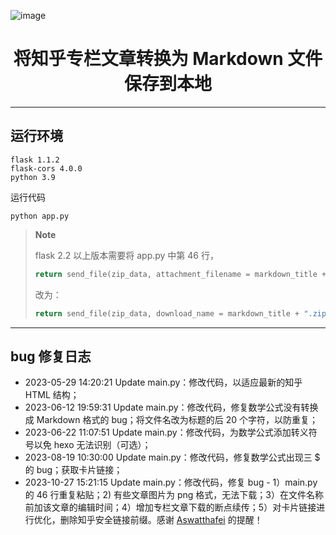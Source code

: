 ![image](https://github.com/chenluda/zhihu-download/assets/45784833/5a5c27fb-4419-43fd-9ab9-69bdbe6667fe)

# <div align=center> 将知乎专栏文章转换为 Markdown 文件保存到本地 </div>

---

## 运行环境

```
flask 1.1.2
flask-cors 4.0.0
python 3.9
```
运行代码
```
python app.py
```
> **Note**
>
> flask 2.2 以上版本需要将 app.py 中第 46 行，
> ``` python
> return send_file(zip_data, attachment_filename = markdown_title + ".zip", as_attachment=True)
> ```
> 改为：
> ``` python
> return send_file(zip_data, download_name = markdown_title + ".zip", as_attachment=True)
> ```








---

## bug 修复日志

* 2023-05-29 14:20:21 Update main.py：修改代码，以适应最新的知乎 HTML 结构；
* 2023-06-12 19:59:31 Update main.py：修改代码，修复数学公式没有转换成 Markdown 格式的 bug；将文件名改为标题的后 20 个字符，以防重复；
* 2023-06-22 11:07:51 Update main.py：修改代码，为数学公式添加转义符号以免 hexo 无法识别（可选）；
* 2023-08-19 10:30:00 Update main.py：修改代码，修复数学公式出现三 $ 的 bug；获取卡片链接；
* 2023-10-27 15:21:15 Update main.py：修改代码，修复 bug - 1）main.py 的 46 行重复粘贴；2) 有些文章图片为 png 格式，无法下载；3）在文件名称前加该文章的编辑时间；4）增加专栏文章下载的断点续传；5）对卡片链接进行优化，删除知乎安全链接前缀。感谢 [Aswatthafei](https://github.com/Aswatthafei) 的提醒！





